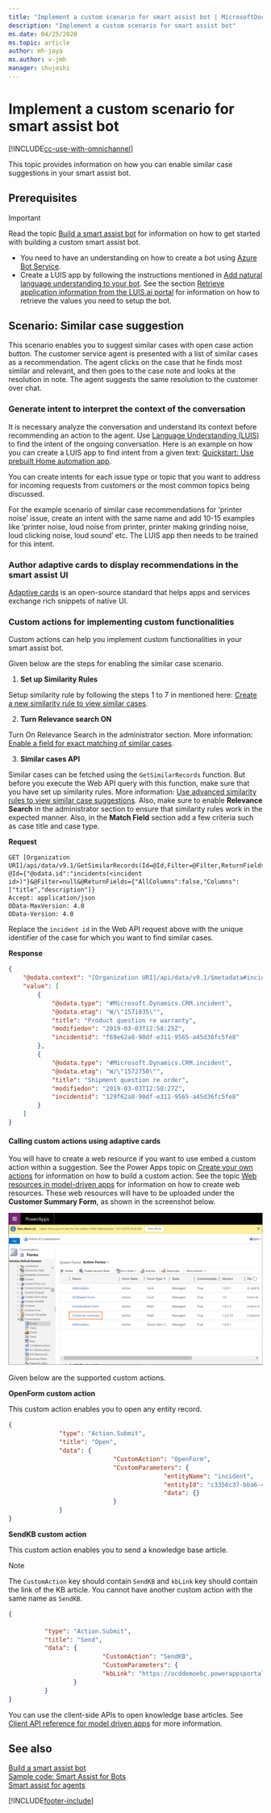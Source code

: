 ```yaml
---
title: "Implement a custom scenario for smart assist bot | MicrosoftDocs"
description: "Implement a custom scenario for smart assist bot"
ms.date: 04/25/2020
ms.topic: article
author: mh-jaya
ms.author: v-jmh
manager: shujoshi
---
```

# Implement a custom scenario for smart assist bot

[!INCLUDE[cc-use-with-omnichannel](../includes/cc-use-with-omnichannel.md)]

This topic provides information on how you can enable similar case suggestions in your smart assist bot.

## Prerequisites

> [!IMPORTANT]
> Read the topic [Build a smart assist bot](smart-assist-bot.md) for information on how to get started with building a custom smart assist bot. 

- You need to have an understanding on how to create a bot using [Azure Bot Service](/azure/bot-service/abs-quickstart?view=azure-bot-service-4.0). <!--When you register your bot with Azure Bot Service, you will obtain `Microsoft App ID` and `Client secret` which you will need to update the `appsettings.json` file in the bot.-->
- Create a LUIS app by following the instructions mentioned in [Add natural language understanding to your bot](/azure/bot-service/bot-builder-howto-v4-luis?tabs=csharp&view=azure-bot-service-4.0). See the section [Retrieve application information from the LUIS.ai portal](/azure/bot-service/bot-builder-howto-v4-luis?tabs=csharp&view=azure-bot-service-4.0#retrieve-application-information-from-the-luisai-portal) for information on how to retrieve the values you need to setup the bot.

## Scenario: Similar case suggestion

This scenario enables you to suggest similar cases with open case action button. The customer service agent is presented with a list of similar cases as a recommendation. The agent clicks on the case that he finds most similar and relevant, and then goes to the case note and looks at the resolution in note. The agent suggests the same resolution to the customer over chat.

### Generate intent to interpret the context of the conversation

It is necessary analyze the conversation and understand its context before recommending an action to the agent. Use [Language Understanding (LUIS)](https://luis.ai) to find the intent of the ongoing conversation. Here is an example on how you can create a LUIS app to find intent from a given text: [Quickstart: Use prebuilt Home automation app](/azure/cognitive-services/luis/luis-get-started-create-app).

You can create intents for each issue type or topic that you want to address for incoming requests from customers or the most common topics being discussed.  

For the example scenario of similar case recommendations for ‘printer noise’ issue, create an intent with the same name and add 10-15 examples like ‘printer noise, loud noise from printer, printer making grinding noise, loud clicking noise, loud sound’ etc. The LUIS app then needs to be trained for this intent.  

### Author adaptive cards to display recommendations in the smart assist UI

[Adaptive cards](https://adaptivecards.io) is an open-source standard that helps apps and services exchange rich snippets of native UI.<!-- The smart assist bot interprets the conversation context in real-time and provides recommendations to the agents. -->

### Custom actions for implementing custom functionalities

Custom actions can help you implement custom functionalities in your smart assist bot.

Given below are the steps for enabling the similar case scenario.

1. **Set up Similarity Rules**

Setup similarity rule by following the steps 1 to 7 in mentioned here: [Create a new similarity rule to view similar cases](./suggest-similar-cases-for-a-case.md#create-a-new-similarity-rule-to-view-similar-cases).
 
2. **Turn Relevance search ON**

Turn On Relevance Search in the administrator section. More information: [Enable a field for exact matching of similar cases](./suggest-similar-cases-for-a-case.md#enable-a-field-for-exact-matching-of-similar-cases). 
  
3. **Similar cases API**

Similar cases can be fetched using the `GetSimilarRecords` function. But before you execute the Web API query with this function, make sure that you have set up similarity rules. More information: [Use advanced similarity rules to view similar case suggestions](./suggest-similar-cases-for-a-case.md). Also, make sure to enable **Relevance Search** in the administrator section to ensure that similarity rules work in the expected manner. Also, in the **Match Field** section add a few criteria such as case title and case type.

**Request**

```http
GET [Organization URI]/api/data/v9.1/GetSimilarRecords(Id=@Id,Filter=@Filter,ReturnFields=@ReturnFields)?@Id={"@odata.id":"incidents(<incident id>)"}&@Filter=null&@ReturnFields={"AllColumns":false,"Columns":["title","description"]}
Accept: application/json  
OData-MaxVersion: 4.0  
OData-Version: 4.0 
```

Replace the `incident id` in the Web API request above with the unique identifier of the case for which you want to find similar cases.

**Response**

```json
{
    "@odata.context": "[Organization URI]/api/data/v9.1/$metadata#incidents",
    "value": [
        {
            "@odata.type": "#Microsoft.Dynamics.CRM.incident",
            "@odata.etag": "W/\"1571835\"",
            "title": "Product question re warranty",
            "modifiedon": "2019-03-03T12:58:25Z",
            "incidentid": "f69e62a8-90df-e311-9565-a45d36fc5fe8"
        },
        {
            "@odata.type": "#Microsoft.Dynamics.CRM.incident",
            "@odata.etag": "W/\"1572750\"",
            "title": "Shipment question re order",
            "modifiedon": "2019-03-03T12:58:27Z",
            "incidentid": "129f62a8-90df-e311-9565-a45d36fc5fe8"
        }
    ]
}
```

#### Calling custom actions using adaptive cards

You will have to create a web resource if you want to use embed a custom action within a suggestion. See the Power Apps topic on [Create your own actions](/powerapps/developer/common-data-service/custom-actions) for information on how to build a custom action. See the topic [Web resources in model-driven apps](/powerapps/maker/model-driven-apps/create-edit-web-resources) for information on how to create web resources. These web resources will have to be uploaded under the **Customer Summary Form**, as shown in the screenshot below.

![Customer summary form](media/conversation-entity-customer-summary.png "Customer summary form")


Given below are the supported custom actions.

**OpenForm custom action**

This custom action enables you to open any entity record.

```json
{
              "type": "Action.Submit",
              "title": "Open",
              "data": {
                             "CustomAction": "OpenForm",
                             "CustomParameters": {
                                           "entityName": "incident",
                                           "entityId": "c3356c37-bba6-4067-b1a1-8c66e1c203a1",
                                           "data": {}
                             }
              }
}
```

**SendKB custom action**

This custom action enables you to send a knowledge base article. 

> [!NOTE]
> The `CustomAction` key should contain `SendKB` and `kbLink` key should contain the link of the KB article. You cannot have another custom action with the same name as `SendKB`.

```json
{

          "type": "Action.Submit",
          "title": "Send",
          "data": {
                          "CustomAction": "SendKB",
                          "CustomParameters": {
                          "kbLink": "https://ocddemoebc.powerappsportals.com/knowledgebase/article/KA-01011/en-us"
                  }
          }
}
```

You can use the client-side APIs to open knowledge base articles. See [Client API reference for model driven apps](/powerapps/developer/model-driven-apps/clientapi/reference) for more information.


## See also

[Build a smart assist bot](smart-assist-bot.md)<br />
[Sample code: Smart Assist for Bots](https://github.com/microsoft/Dynamics365-Apps-Samples/tree/master/customer-service/omnichannel/smart-assist-bot)<br />
[Smart assist for agents](../app-profile-manager/smart-assist.md)


[!INCLUDE[footer-include](../includes/footer-banner.md)]

